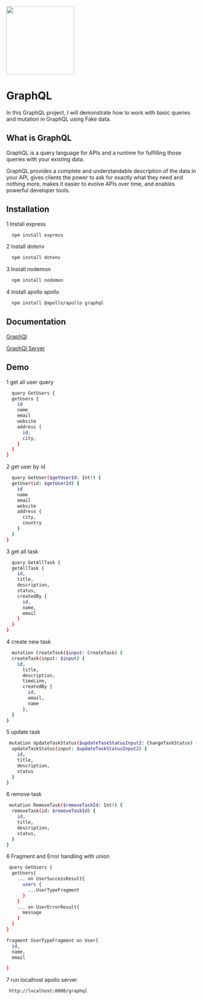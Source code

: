 <img src="https://graphql.org/img/logo.svg" width="180"/>


# GraphQL

In this GraphQL project, I will demonstrate how to work with basic queries and mutation in GraphQL using Fake data.

## What is GraphQL

GraphQL is a query language for APIs and a runtime for fulfilling those queries with your existing data. 

GraphQL provides a complete and understandable description of the data in your API, gives clients the power to ask for exactly what they need and nothing more, makes it easier to evolve APIs over time, and enables powerful developer tools.





## Installation

1 Install express 

```bash
  npm install express

```

2 Install dotenv

```bash
  npm install dotenv

```

3 Install nodemon

```bash
  npm install nodemon

```

4 Install apollo apollo

```bash
  npm install @apollo/apollo graphql

```
    
## Documentation

[GraphQl](https://www.apollographql.com/docs/)


[GraphQl Server](https://www.apollographql.com/docs/apollo-server/getting-started)


## Demo

1 get all user query

```bash
  query GetUsers {
  getUsers {
    id
    name
    email
    website
    address {
      id,
      city,
    }
  }
}

```

2 get user by id

```bash
  query GetUser($getUserId: Int!) {
  getUser(id: $getUserId) {
    id
    name
    email
    website
    address {
      city,
      country
    }
  }
}

```

3 get all task

```bash
  query GetAllTask {
  getAllTask {
    id,
    title,
    description,
    status,
    createdBy {
      id,
      name,
      email
    }
  }
}

```


4 create new task 

```bash
  mutation CreateTask($input: CreateTask) {
  createTask(input: $input) {
    id,
      title,
      description,
      timeLine,
      createdBy {
        id,
        email,
        name
      },
  }
}

```


5 update task 

```bash
 mutation UpdateTaskStatus($updateTaskStatusInput2: ChangeTaskStatus) {
  updateTaskStatus(input: $updateTaskStatusInput2) {
    id,
    title,
    description,
    status
  }
}

```


6 remove task 

```bash
 mutation RemoveTask($removeTaskId: Int!) {
  removeTask(id: $removeTaskId) {
    id,
    title,
    description,
    status,
  }
}

```

6 Fragment and Error handling with union  

```bash
 query GetUsers {
  getUsers{
    ... on UserSuccessResult{
      users {
        ...UserTypeFragment
      }
    }
    ... on UserErrorResult{
      message
    }
  }
}

fragment UserTypeFragment on User{
  id,
  name,
  email

}

```

7 run localhost apollo server 

```bash
 http://localhost:8000/graphql

```
